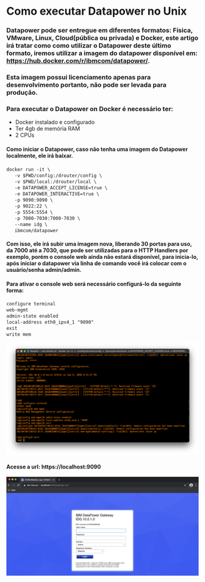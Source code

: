 # Como executar Datapower no Unix

### Datapower pode ser entregue em diferentes formatos: Física, VMware, Linux, Cloud(pública ou privada) e Docker, este artigo irá tratar como como utilizar o Datapower deste último formato, iremos utilizar a imagem do datapower disponível em: https://hub.docker.com/r/ibmcom/datapower/.

### Esta imagem possui licenciamento apenas para desenvolvimento portanto, não pode ser levada para produção.

### Para executar o Datapower on Docker é necessário ter:

- Docker instalado e configurado
- Ter 4gb de memória RAM
- 2 CPUs

#### Como iniciar o Datapower, caso não tenha uma imagem do Datapower localmente, ele irá baixar.
```
docker run -it \
   -v $PWD/config:/drouter/config \
   -v $PWD/local:/drouter/local \
   -e DATAPOWER_ACCEPT_LICENSE=true \
   -e DATAPOWER_INTERACTIVE=true \
   -p 9090:9090 \
   -p 9022:22 \
   -p 5554:5554 \
   -p 7000-7030:7000-7030 \
   --name idg \
   ibmcom/datapower
```


#### Com isso, ele irá subir uma imagem nova, liberando 30 portas para uso, da 7000 até a 7030, que pode ser utilizadas para o HTTP Handlers por exemplo, porém o console web ainda não estará disponível, para inicia-lo, após iniciar o datapower via linha de comando você irá colocar com o usuário/senha admin/admin.

#### Para ativar o console web será necessário configurá-lo da seguinte forma:
```
configure terminal
web-mgmt
admin-state enabled
local-address eth0_ipv4_1 "9090"
exit
write mem
```

![image](images/MacConfig.png) 


#### Acesse a url: https://localhost:9090
![image](images/login.png) 

